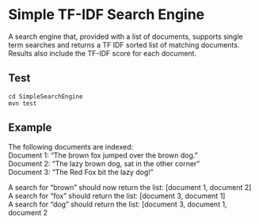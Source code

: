 # Simple TF-IDF Search Engine
A search engine that, provided with a list of documents, supports single term searches and returns a TF IDF sorted list of matching documents. Results also include the TF-IDF score for each document. 

## Test
```
cd SimpleSearchEngine
mvn test
```

## Example
The following documents are indexed:  
Document 1: “The brown fox jumped over the brown dog.”  
Document 2: “The lazy brown dog, sat in the other corner”  
Document 3: “The Red Fox bit the lazy dog!”  

A search for “brown” should now return the list: [document 1, document 2]  
A search for “fox” should return the list: [document 3, document 1]  
A search for “dog” should return the list: [document 3, document 1, document 2  
